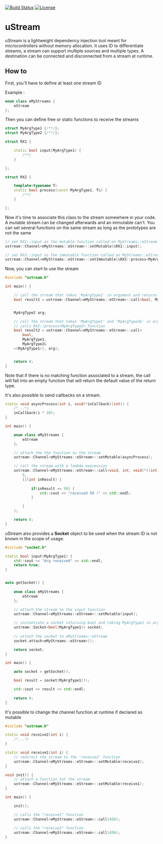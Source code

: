 [![Build Status](https://app.travis-ci.com/ThomasAUB/uStream.svg)](https://travis-ci.com/ThomasAUB/uStream)
[![License](https://img.shields.io/github/license/ThomasAUB/uStream.svg)](LICENSE)

# uStream

uStream is a lightweight dependency injection tool meant for microcontrollers without memory allocation.
It uses ID to differentiate streams, a stream can support multiple sources and multiple types.
A destination can be connected and disconnected from a stream at runtime.

## How to

First, you'll have to define at least one stream ID

Example :

```cpp
enum class eMyStreams {
    eStream
};
```

Then you can define free or static functions to receive the streams

```cpp
struct MyArgType1 {/**/};
struct MyArgType2 {/**/};

struct RX1 {

    static bool input(MyArgType1) {
        /**/
    }

};

struct RX2 {

    template<typename T>
    static bool process(const MyArgType1, T&) {
        /**/
    }

};
```

Now it's time to associate this class to the stream somewhere in your code. A mutable stream can be changed afterwards and an immutable can't. You can set several functions on the same stream as long as the prototypes are not the same

```cpp
// set RX1::input as the mutable function called on MyStreams::eStream
ustream::Channel<eMyStreams::eStream>::setMutable(&RX1::input);

// set RX1::input as the immutable function called on MyStreams::eStream
ustream::Channel<eMyStreams::eStream>::setImmutable(&RX2::process<MyArgType2>);
```

Now, you can start to use the stream

```cpp
#include "ustream.h"

int main() {

    // call the stream that takes 'MyArgType1' in argument and returns bool : calls RX1::input function
    bool result1 = ustream::Channel<eMyStreams::eStream>::call<bool, MyArgType1>(MyArgType1());


    MyArgType2 arg;

    // call the stream that takes 'MyArgType1' and 'MyArgType2&' in argument and returns bool : 
    // calls RX2::process<MyArgType2> function
    bool result2 = ustream::Channel<eMyStreams::eStream>::call<
        bool, 
        MyArgType1, 
        MyArgType2&
    >(MyArgType1(), arg);


    return 0;
}
```

Note that if there is no matching function associated to a stream, the call will fall into an empty function that will return the default value of the return type.

It's also possible to send callbacks on a stream.

```cpp
static void asyncProcess(int i, void(*inCallback)(int)) {
    /*...*/
    inCallback(i * 10); 
}

int main() {

    enum class eMyStreams {
        eStream
    };

    // attach the the function to the stream
    ustream::Channel<eMyStreams::eStream>::setMutable(asyncProcess);

    // call the stream with a lambda expression
    ustream::Channel<eMyStreams::eStream>::call<void, int, void(*)(int)>(
        5, 
        [](int inResult) {
            
            if(inResult == 50) {
                std::cout << "received 50 !" << std::endl;
            }

        }
    );

    return 0;
}
```

uStream also provides a **Socket** object to be used when the stream ID is not known in the scope of usage. 

```cpp
#include "socket.h"

static bool input(MyArgType1) {
    std::cout << "Arg received" << std::endl;
    return true;
}


auto getSocket() {
    
    enum class eMyStreams {
        eStream
    };

    // attach the stream to the input function
    ustream::Channel<eMyStreams::eStream>::setMutable(input);

    // instantiate a socket returning bool and taking MyArgType1 in argument
    ustream::Socket<bool(MyArgType1)> socket;
    
    // attach the socket to eMyStreams::eStream
    socket.attach<eMyStreams::eStream>();

    return socket;
}

int main() {

    auto socket = getSocket();

    bool result = socket(MyArgType1());

    std::cout << result << std::endl;
    
    return 0;
}
```


It's possible to change the channel function at runtime if declared as mutable
```cpp
#include "ustream.h"

static void receive2(int i) {
    /*...*/
}

static void receive1(int i) {
    // redirect the stream to the 'receive2' function
    ustream::Channel<eMyStreams::eStream>::setMutable(receive2);
}

void init() {
    // attach a function tot the stream
    ustream::Channel<eMyStreams::eStream>::setMutable(receive1);
}

int main() {

    init();

    // calls the "receive1" function
    ustream::Channel<eMyStreams::eStream>::call(456);
    
    // calls the "receive2" function
    ustream::Channel<eMyStreams::eStream>::call(456);
}
```
